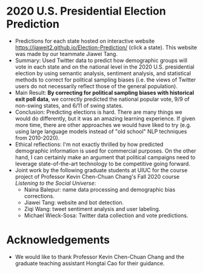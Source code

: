 # 2020 U.S. Presidential Election Prediction
- Predictions for each state hosted on interactive website https://jiaweit2.github.io/Election-Prediction/ (click a state). This website was made by our teammate Jiawei Tang.
- Summary: Used Twitter data to predict how demographic groups will vote in each state and on the national level in the 2020 U.S. presidential election by using semantic analysis, sentiment analysis, and statistical methods to correct for political sampling biases (i.e. the views of Twitter users do not necessarily reflect those of the general population).
- Main Result: **By correcting for political sampling biases with historical exit poll data**, we correctly predicted the national popular vote, 9/9 of non-swing states, and 6/11 of swing states. 
- Conclusion: Predicting elections is hard. There are many things we would do differently, but it was an amazing learning experience. If given more time, there are other approaches we would have liked to try (e.g. using large language models instead of "old school" NLP techniques from 2010-2020).
- Ethical reflections: I'm not exactly thrilled by how predicted demographic information is used for commercial purposes. On the other hand, I can certainly make an argument that political campaigns need to leverage state-of-the-art technology to be competitive going forward. 
- Joint work by the following graduate students at UIUC for the course project of Professor Kevin Chen-Chuan Chang's Fall 2020 course *Listening to the Social Universe*:
  - Naina Balepur: name data processing and demographic bias corrections.
  - Jiawei Tang: website and bot detection.
  - Ziqi Wang: tweet sentiment analysis and user labeling.
  - Michael Wieck-Sosa: Twitter data collection and vote predictions.
# Acknowledgements
- We would like to thank Professor Kevin Chen-Chuan Chang and the graduate teaching assistant Hongtai Cao for their guidance.
